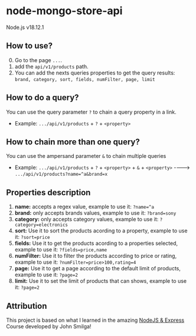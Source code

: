 # node-mongo-store-api

Node.js v18.12.1

[1]: https://www.youtube.com/watch?v=qwfE7fSVaZM


## How to use?

0. Go to the page `...`.
1. add the `api/v1/products` path.
2. You can add the nexts queries properties to get the query results: `brand, category, sort, fields, numFilter, page, limit`



## How to do a query?

You can use the query parameter `?` to chain a query property in a link.
* Example:  `.../api/v1/products` + `?` + `<property>`



## How to chain more than one query?

You can use the ampersand parameter `&` to chain multiple queries
* Example:  `.../api/v1/products` + `?` + `<property>` + `&` + `<property>`  ----> `.../api/v1/products?name=^a&brand=x`



## Properties description

1. __name:__ accepts a regex value, example to use it: `?name=^a` 
2. __brand:__  only accepts brands values, example to use it: `?brand=sony`
3. __category:__ only accepts category values, example to use it: `?category=electronics`
4. __sort:__ Use it to sort the products acording to a property, example to use it: `?sort=price`
5. __fields:__ Use it to get the products acording to a properties selected, example to use it: `?fields=price,name`
6. __numFilter:__ Use it to filter the products according to price or rating, example to use it: `?numFilter=price>100,rating=4`
7. __page:__ Use it to get a page according to the default limit of products, example to use it: `?page=2`
8. __limit:__ Use it to set the limit of products that can shows, example to use it: `?page=2`


## Attribution
This project is based on what I learned in the amazing [NodeJS & Express][1] Course developed by John Smilga!